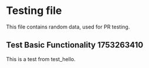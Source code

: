 # Testing file

This file contains random data, used for PR testing.


## Test Basic Functionality 1753263410

This is a test from test_hello.
